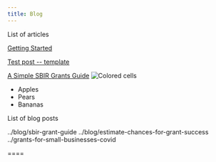 ```yaml
---
title: Blog
---
```

List of articles

[Getting Started](../blog/gettingStarted)

[Test post -- template](../blog/test)    


[A Simple SBIR Grants Guide](../blog/simple-sbir-guide)
![Colored cells](../images/nci-cells.jpg "A simple sbir guide image title")


<style class="hero">

{{> test-text}}

</style>


* Apples
* Pears
* Bananas


List of blog posts

../blog/sbir-grant-guide
../blog/estimate-chances-for-grant-success
../grants-for-small-businesses-covid

====

